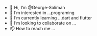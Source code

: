 - 👋 Hi, I’m @George-Soliman
- 👀 I’m interested in ...programing
- 🌱 I’m currently learning ...dart and flutter
- 💞️ I’m looking to collaborate on ...
- 📫 How to reach me ...

<!---
George-Anyas/George-Anyas is a ✨ special ✨ repository because its `README.md` (this file) appears on your GitHub profile.
You can click the Preview link to take a look at your changes.
--->
